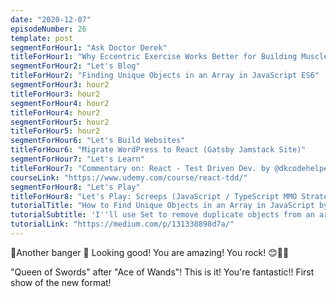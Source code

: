 ```yaml
---
date: "2020-12-07"
episodeNumber: 26
template: post
segmentForHour1: "Ask Doctor Derek"
titleForHour1: "Why Eccentric Exercise Works Better for Building Muscle"
segmentForHour2: "Let's Blog"
titleForHour2: "Finding Unique Objects in an Array in JavaScript ES6"
segmentForHour3: hour2
titleForHour3: hour2
segmentForHour4: hour2
titleForHour4: hour2
segmentForHour5: hour2
titleForHour5: hour2
segmentForHour6: "Let's Build Websites"
titleForHour6: "Migrate WordPress to React (Gatsby Jamstack Site)"
segmentForHour7: "Let's Learn"
titleForHour7: "Commentary on: React - Test Driven Dev. by @dkcodehelper"
courseLink: "https://www.udemy.com/course/react-tdd/"
segmentForHour8: "Let's Play"
titleForHour8: "Let's Play: Screeps (JavaScript / TypeScript MMO Strategy)"
tutorialTitle: "How to Find Unique Objects in an Array in JavaScript by Object Reference or Key-Value Pairs"
tutorialSubtitle: 'I''ll use Set to remove duplicate objects from an array by "object reference" - meaning removing objects if they have been added to an array multiple times. Then, I''ll find objects by looking at key-value pairs to compare their contents.'
tutorialLink: "https://medium.com/p/131338898d7a/"
---
```


🌟Another banger 🌟 Looking good! You are amazing! You rock! 😊👏🙌

"Queen of Swords" after "Ace of Wands"! This is it! You're fantastic!! First show of the new format!
